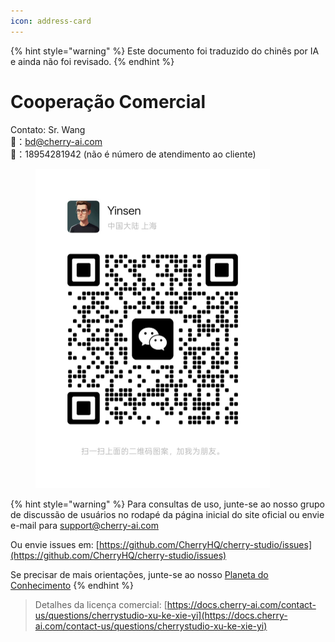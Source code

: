 ```yaml
---
icon: address-card
---
```


{% hint style="warning" %}
Este documento foi traduzido do chinês por IA e ainda não foi revisado.
{% endhint %}

# Cooperação Comercial

Contato: Sr. Wang  
📮：bd@cherry-ai.com  
📱：18954281942 (não é número de atendimento ao cliente)

<div align="left"><figure><img src="../.gitbook/assets/6f5735eec7f416a03d38ea34329872ac.jpg" alt="" width="375"><figcaption></figcaption></figure></div>

{% hint style="warning" %}
Para consultas de uso, junte-se ao nosso grupo de discussão de usuários no rodapé da página inicial do site oficial ou envie e-mail para support@cherry-ai.com

Ou envie issues em: [https://github.com/CherryHQ/cherry-studio/issues](https://github.com/CherryHQ/cherry-studio/issues)

Se precisar de mais orientações, junte-se ao nosso [Planeta do Conhecimento](https://wx.zsxq.com/group/48888118185118?group_id=48888118185118\&secret=797qkk5sx94p84zr7fxp8h27rn6c35j7\&inviter_id=414151881428448\&inviter_sid=91n362kab4\&share_from=InviteUrl\&keyword=sJyfK\&type=group)
{% endhint %}

> Detalhes da licença comercial: [https://docs.cherry-ai.com/contact-us/questions/cherrystudio-xu-ke-xie-yi](https://docs.cherry-ai.com/contact-us/questions/cherrystudio-xu-ke-xie-yi)